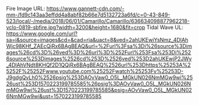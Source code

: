 Fire Image URL: https://www.gannett-cdn.com/-mm-/fd9c143aa3effdd4a8abf82b66e7d5132723a6fd/c=0-43-849-523/local/-/media/2018/06/01/Camarillo/Camarillo/636634098877962218-vclo-0819-sbfire.jpg?width=3200&height=1680&fit=crop
Tidal Wave UL: https://www.google.com/url?sa=i&source=images&cd=&cad=rja&uact=8&ved=2ahUKEwiYsNmz_4DlAhWjc98KHf_ZAEcQjRx6BAgBEAQ&url=%2Furl%3Fsa%3Di%26source%3Dimages%26cd%3D%26ved%3D%26url%3D%252Furl%253Fsa%253Di%2526source%253Dimages%2526cd%253D%2526ved%253D2ahUKEwjP2JWy_4DlAhVNdt8KHQf2D1QQjRx6BAgBEAQ%2526url%253Dhttps%25253A%25252F%25252Fwww.youtube.com%25252Fwatch%25253Fv%25253D-J9gdgQvLh0%2526psig%253DAOvVaw0_O5L_MGkUN026NmMGw9wi%2526ust%253D1570223199785585%26psig%3DAOvVaw0_O5L_MGkUN026NmMGw9wi%26ust%3D1570223199785585&psig=AOvVaw0_O5L_MGkUN026NmMGw9wi&ust=1570223199785585